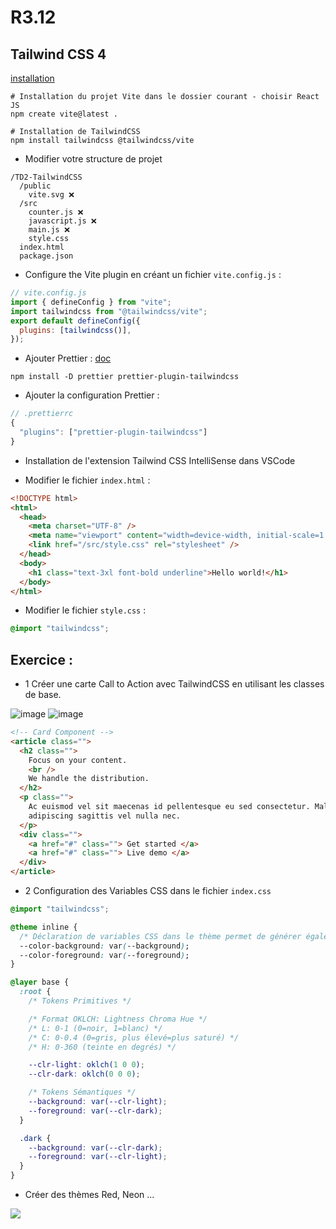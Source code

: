 # R3.12

## Tailwind CSS 4

[installation](https://tailwindcss.com/docs/installation/using-vite)

```shell
# Installation du projet Vite dans le dossier courant - choisir React JS
npm create vite@latest .

# Installation de TailwindCSS
npm install tailwindcss @tailwindcss/vite
```

- Modifier votre structure de projet

```shell
/TD2-TailwindCSS
  /public
    vite.svg ❌
  /src
    counter.js ❌
    javascript.js ❌
    main.js ❌
    style.css
  index.html
  package.json
```

- Configure the Vite plugin en créant un fichier `vite.config.js` :

```js
// vite.config.js
import { defineConfig } from "vite";
import tailwindcss from "@tailwindcss/vite";
export default defineConfig({
  plugins: [tailwindcss()],
});
```

- Ajouter Prettier :
  [doc](https://tailwindcss.com/docs/editor-setup#class-sorting-with-prettier)

```shell
npm install -D prettier prettier-plugin-tailwindcss
```

- Ajouter la configuration Prettier :

```js
// .prettierrc
{
  "plugins": ["prettier-plugin-tailwindcss"]
}
```

- Installation de l'extension Tailwind CSS IntelliSense dans VSCode

- Modifier le fichier `index.html` :

```html
<!DOCTYPE html>
<html>
  <head>
    <meta charset="UTF-8" />
    <meta name="viewport" content="width=device-width, initial-scale=1.0" />
    <link href="/src/style.css" rel="stylesheet" />
  </head>
  <body>
    <h1 class="text-3xl font-bold underline">Hello world!</h1>
  </body>
</html>
```

- Modifier le fichier `style.css` :

```css
@import "tailwindcss";
```

## Exercice :

- 1 Créer une carte Call to Action avec TailwindCSS en utilisant les classes de base.

![image](doc/Exo1_S.png)
![image](doc/Exo1_M.png)

```html
<!-- Card Component -->
<article class="">
  <h2 class="">
    Focus on your content.
    <br />
    We handle the distribution.
  </h2>
  <p class="">
    Ac euismod vel sit maecenas id pellentesque eu sed consectetur. Malesuada
    adipiscing sagittis vel nulla nec.
  </p>
  <div class="">
    <a href="#" class=""> Get started </a>
    <a href="#" class=""> Live demo </a>
  </div>
</article>
```

- 2 Configuration des Variables CSS dans le fichier `index.css`

```css
@import "tailwindcss";

@theme inline {
  /* Déclaration de variables CSS dans le thème permet de générer également les classes utilitaires : bg-background, text-background... */
  --color-background: var(--background);
  --color-foreground: var(--foreground);
}

@layer base {
  :root {
    /* Tokens Primitives */

    /* Format OKLCH: Lightness Chroma Hue */
    /* L: 0-1 (0=noir, 1=blanc) */
    /* C: 0-0.4 (0=gris, plus élevé=plus saturé) */
    /* H: 0-360 (teinte en degrés) */

    --clr-light: oklch(1 0 0);
    --clr-dark: oklch(0 0 0);

    /* Tokens Sémantiques */
    --background: var(--clr-light);
    --foreground: var(--clr-dark);
  }

  .dark {
    --background: var(--clr-dark);
    --foreground: var(--clr-light);
  }
}
```

- Créer des thèmes Red, Neon ...

![](doc/Exo_Final.png)
